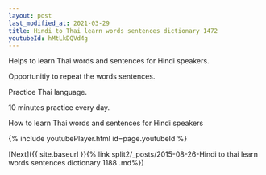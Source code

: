 ```yaml
---
layout: post
last_modified_at: 2021-03-29
title: Hindi to Thai learn words sentences dictionary 1472 
youtubeId: hMtLkDQVd4g
---
```

 
 
Helps to learn Thai words and sentences for Hindi speakers.

Opportunitiy to repeat the words sentences. 

Practice Thai language. 
 
10 minutes practice every day. 
 
How to learn Thai words and sentences for Hindi speakers 
 
{% include youtubePlayer.html id=page.youtubeId %}
 
 
[Next]({{ site.baseurl }}{% link  split2/_posts/2015-08-26-Hindi to thai learn words sentences dictionary 1188 .md%})
 
